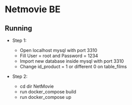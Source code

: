 # Netmovie BE

## Running

-   Step 1:
    -   Open localhost mysql with port 3310
    -   Fill User = root and Password = 1234
    -   Import new database inside mysql with port 3310
    -   Change id_product = 1 or different 0 on table_films

-   Step 2:
    -   cd dir NetMovie
    -   run docker_compose build
    -   run docker_compose up
